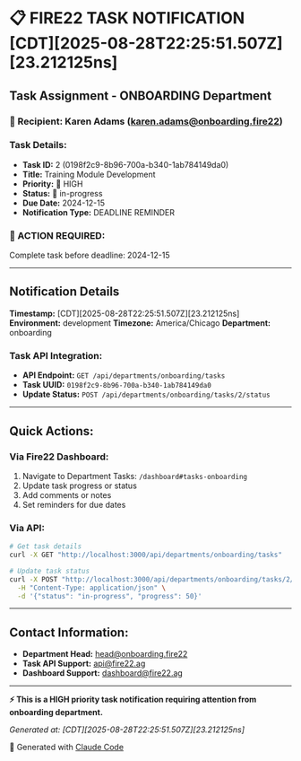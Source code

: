 # 📋 FIRE22 TASK NOTIFICATION [CDT][2025-08-28T22:25:51.507Z][23.212125ns]

## Task Assignment - ONBOARDING Department

### 📧 Recipient: Karen Adams (karen.adams@onboarding.fire22)

### Task Details:

- **Task ID:** 2 (0198f2c9-8b96-700a-b340-1ab784149da0)
- **Title:** Training Module Development
- **Priority:** 🔴 HIGH
- **Status:** 🔄 in-progress
- **Due Date:** 2024-12-15
- **Notification Type:** DEADLINE REMINDER

### 🎯 ACTION REQUIRED:

Complete task before deadline: 2024-12-15

---

## Notification Details

**Timestamp:** [CDT][2025-08-28T22:25:51.507Z][23.212125ns] **Environment:**
development **Timezone:** America/Chicago **Department:** onboarding

### Task API Integration:

- **API Endpoint:** `GET /api/departments/onboarding/tasks`
- **Task UUID:** `0198f2c9-8b96-700a-b340-1ab784149da0`
- **Update Status:** `POST /api/departments/onboarding/tasks/2/status`

---

## Quick Actions:

### Via Fire22 Dashboard:

1. Navigate to Department Tasks: `/dashboard#tasks-onboarding`
2. Update task progress or status
3. Add comments or notes
4. Set reminders for due dates

### Via API:

```bash
# Get task details
curl -X GET "http://localhost:3000/api/departments/onboarding/tasks"

# Update task status
curl -X POST "http://localhost:3000/api/departments/onboarding/tasks/2/status" \
  -H "Content-Type: application/json" \
  -d '{"status": "in-progress", "progress": 50}'
```

---

## Contact Information:

- **Department Head:** head@onboarding.fire22
- **Task API Support:** api@fire22.ag
- **Dashboard Support:** dashboard@fire22.ag

---

**⚡ This is a HIGH priority task notification requiring attention from
onboarding department.**

_Generated at: [CDT][2025-08-28T22:25:51.507Z][23.212125ns]_

🤖 Generated with [Claude Code](https://claude.ai/code)
